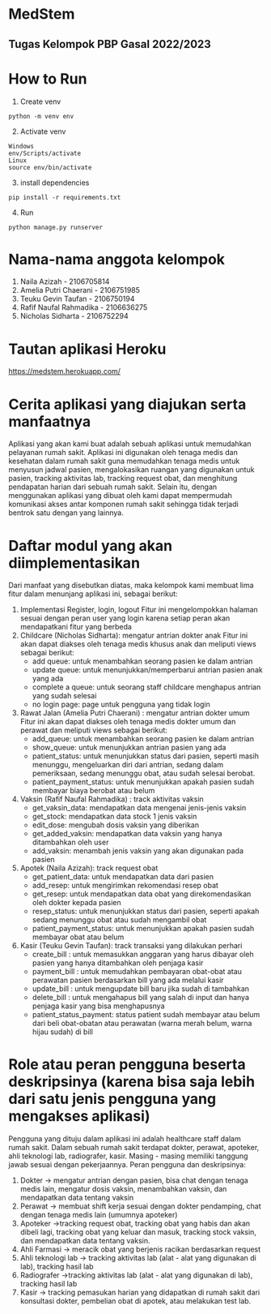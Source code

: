 # MedStem
## Tugas Kelompok PBP Gasal 2022/2023

# How to Run
1. Create venv
```
python -m venv env
```

2. Activate venv
```
Windows
env/Scripts/activate
Linux
source env/bin/activate
```

3. install dependencies
```
pip install -r requirements.txt
```

4. Run
```
python manage.py runserver
```

# Nama-nama anggota kelompok
1. Naila Azizah - 2106705814
2. Amelia Putri Chaerani - 2106751985
3. Teuku Gevin Taufan - 2106750194
4. Rafif Naufal Rahmadika - 2106636275
5. Nicholas Sidharta - 2106752294

# Tautan aplikasi Heroku
https://medstem.herokuapp.com/

# Cerita aplikasi yang diajukan serta manfaatnya
Aplikasi yang akan kami buat adalah sebuah aplikasi untuk memudahkan pelayanan rumah sakit. Aplikasi ini digunakan oleh tenaga medis dan kesehatan dalam rumah sakit guna memudahkan tenaga medis untuk menyusun jadwal pasien, mengalokasikan ruangan yang digunakan untuk pasien, tracking aktivitas lab, tracking request obat, dan menghitung pendapatan harian dari sebuah rumah sakit. Selain itu, dengan menggunakan aplikasi yang dibuat oleh kami dapat mempermudah komunikasi akses antar komponen rumah sakit sehingga tidak terjadi bentrok satu dengan yang lainnya.

# Daftar modul yang akan diimplementasikan
Dari manfaat yang disebutkan diatas, maka kelompok kami membuat lima fitur dalam menunjang aplikasi ini, sebagai berikut:
1. Implementasi Register, login, logout
Fitur ini mengelompokkan halaman sesuai dengan peran user yang login karena setiap peran akan mendapatkani fitur yang berbeda
2. Childcare (Nicholas Sidharta): mengatur antrian dokter anak
Fitur ini akan dapat diakses oleh tenaga medis khusus anak dan meliputi views sebagai berikut:
    - add queue: untuk menambahkan seorang pasien ke dalam antrian
    - update queue: untuk menunjukkan/memperbarui antrian pasien anak yang ada
    - complete a queue: untuk seorang staff childcare menghapus antrian yang sudah selesai
    - no login page: page untuk pengguna yang tidak login
3. Rawat Jalan (Amelia Putri Chaerani) : mengatur antrian dokter umum
Fitur ini akan dapat diakses oleh tenaga medis dokter umum dan perawat dan meliputi views sebagai berikut:
    - add_queue: untuk menambahkan seorang pasien ke dalam antrian
    - show_queue: untuk menunjukkan antrian pasien yang ada
    - patient_status: untuk menunjukkan status dari pasien, seperti masih menunggu, mengeluarkan diri dari antrian, sedang dalam pemeriksaan, sedang menunggu obat, atau sudah selesai berobat.
    - patient_payment_status: untuk menunjukkan apakah pasien sudah membayar biaya berobat atau belum
4. Vaksin (Rafif Naufal Rahmadika) : track aktivitas vaksin
    - get_vaksin_data: mendapatkan data mengenai jenis-jenis vaksin
    - get_stock: mendapatkan data stock 1 jenis vaksin
    - edit_dose: mengubah dosis vaksin yang diberikan
    - get_added_vaksin: mendapatkan data vaksin yang hanya ditambahkan oleh user
    - add_vaksin: menambah jenis vaksin yang akan digunakan pada pasien
5. Apotek (Naila Azizah): track request obat
    - get_patient_data: untuk mendapatkan data dari pasien
    - add_resep: untuk mengirimkan rekomendasi resep obat 
    - get_resep: untuk mendapatkan data obat yang direkomendasikan oleh dokter kepada pasien
    - resep_status: untuk menunjukkan status dari pasien, seperti apakah sedang menunggu obat atau sudah mengambil obat
    - patient_payment_status: untuk menunjukkan apakah pasien sudah membayar obat atau belum
6. Kasir (Teuku Gevin Taufan): track transaksi yang dilakukan perhari
    - create_bill : untuk memasukkan anggaran yang harus dibayar oleh pasien yang hanya ditambahkan oleh penjaga kasir
    - payment_bill : untuk memudahkan pembayaran obat-obat atau perawatan pasien berdasarkan bill yang ada melalui kasir
    - update_bill : untuk mengupdate bill baru jika sudah di tambahkan
    - delete_bill : untuk mengahapus bill yang salah di input dan hanya penjaga kasir yang bisa menghapusnya
    - patient_status_payment: status patient sudah membayar atau belum dari beli obat-obatan atau perawatan (warna merah belum, warna hijau sudah) di bill

# Role atau peran pengguna beserta deskripsinya (karena bisa saja lebih dari satu jenis pengguna yang mengakses aplikasi)
Pengguna yang dituju dalam aplikasi ini adalah healthcare staff dalam rumah sakit. Dalam sebuah rumah sakit terdapat dokter, perawat, apoteker, ahli teknologi lab, radiografer, kasir. Masing - masing memiliki tanggung jawab sesuai dengan pekerjaannya. Peran pengguna dan deskripsinya:
1. Dokter → mengatur antrian dengan pasien, bisa chat dengan tenaga medis lain, mengatur dosis vaksin, menambahkan vaksin, dan mendapatkan data tentang vaksin
2. Perawat → membuat shift kerja sesuai dengan dokter pendamping, chat dengan tenaga medis lain (umumnya apoteker)
3. Apoteker →tracking request obat, tracking obat yang habis dan akan dibeli lagi, tracking obat yang keluar dan masuk, tracking stock vaksin, dan mendapatkan data tentang vaksin.
4. Ahli Farmasi → meracik obat yang berjenis racikan berdasarkan request
5. Ahli teknologi lab → tracking aktivitas lab (alat - alat yang digunakan di lab), tracking hasil lab
6. Radiografer →tracking aktivitas lab (alat - alat yang digunakan di lab), tracking hasil lab
7. Kasir → tracking pemasukan harian yang didapatkan di rumah sakit dari konsultasi dokter, pembelian obat di apotek, atau melakukan test lab.
